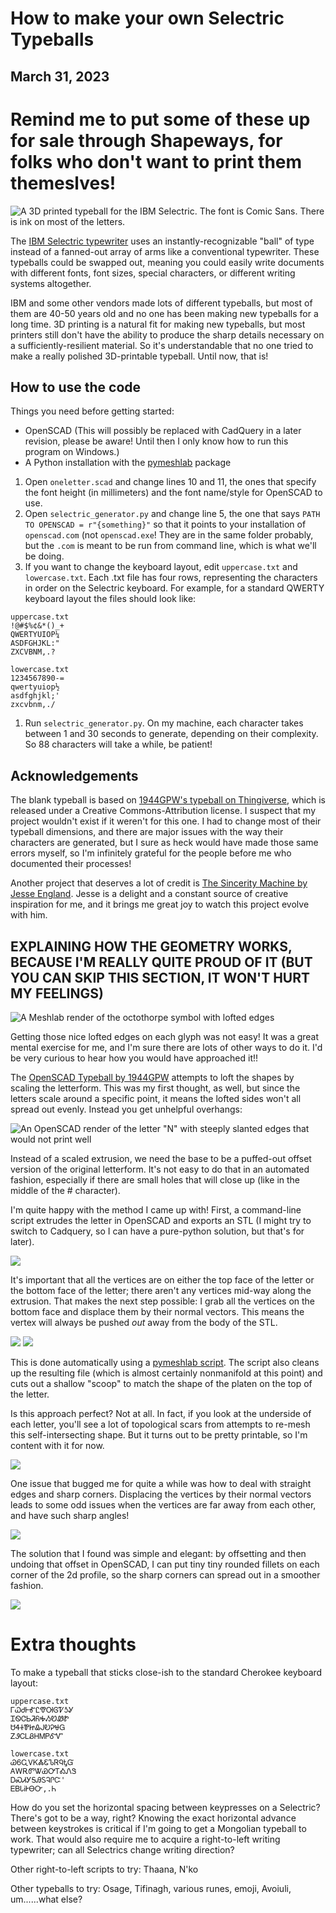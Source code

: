 # How to make your own Selectric Typeballs

## March 31, 2023

# Remind me to put some of these up for sale through Shapeways, for folks who don't want to print them themeslves!

![A 3D printed typeball for the IBM Selectric. The font is Comic Sans. There is ink on most of the letters.](img/typeball.jpg)

The [IBM Selectric typewriter](https://www.ibm.com/ibm/history/ibm100/us/en/icons/selectric/) uses an instantly-recognizable "ball" of type instead of a fanned-out array of arms like a conventional typewriter. These typeballs could be swapped out, meaning you could easily write documents with different fonts, font sizes, special characters, or different writing systems altogether.

IBM and some other vendors made lots of different typeballs, but most of them are 40-50 years old and no one has been making new typeballs for a long time. 3D printing is a natural fit for making new typeballs, but most printers still don't have the ability to produce the sharp details necessary on a sufficiently-resilient material. So it's understandable that no one tried to make a really polished 3D-printable typeball. Until now, that is!

## How to use the code
Things you need before getting started:
* OpenSCAD (This will possibly be replaced with CadQuery in a later revision, please be aware! Until then I only know how to run this program on Windows.)
* A Python installation with the [pymeshlab](https://pypi.org/project/pymeshlab/) package

1. Open `oneletter.scad` and change lines 10 and 11, the ones that specify the font height (in millimeters) and the font name/style for OpenSCAD to use.
1. Open `selectric_generator.py` and change line 5, the one that says `PATH TO OPENSCAD = r"{something}"` so that it points to your installation of `openscad.com` (not `openscad.exe`! They are in the same folder probably, but the `.com` is meant to be run from command line, which is what we'll be doing.
1. If you want to change the keyboard layout, edit `uppercase.txt` and `lowercase.txt`. Each .txt file has four rows, representing the characters in order on the Selectric keyboard. For example, for a standard QWERTY keyboard layout the files should look like:
```
uppercase.txt
!@#$%¢&*()_+
QWERTYUIOP¼
ASDFGHJKL:"
ZXCVBNM,.?
```
```
lowercase.txt
1234567890-=
qwertyuiop½
asdfghjkl;'
zxcvbnm,./
```
1. Run `selectric_generator.py`. On my machine, each character takes between 1 and 30 seconds to generate, depending on their complexity. So 88 characters will take a while, be patient!

## Acknowledgements

The blank typeball is based on [1944GPW's typeball on Thingiverse](https://www.thingiverse.com/thing:4126040), which is released under a Creative Commons-Attribution license. I suspect that my project wouldn't exist if it weren't for this one. I had to change most of their typeball dimensions, and there are major issues with the way their characters are generated, but I sure as heck would have made those same errors myself, so I'm infinitely grateful for the people before me who documented their processes!

Another project that deserves a lot of credit is [The Sincerity Machine by Jesse England](jesseengland.net/project/sincerity-machine-the-comic-sans-typewriter/). Jesse is a delight and a constant source of creative inspiration for me, and it brings me great joy to watch this project evolve with him.

## EXPLAINING HOW THE GEOMETRY WORKS, BECAUSE I'M REALLY QUITE PROUD OF IT (BUT YOU CAN SKIP THIS SECTION, IT WON'T HURT MY FEELINGS)

![A Meshlab render of the octothorpe symbol with lofted edges](img/loft.png)

Getting those nice lofted edges on each glyph was not easy! It was a great mental exercise for me, and I'm sure there are lots of other ways to do it. I'd be very curious to hear how you would have approached it!!

The [OpenSCAD Typeball by 1944GPW](https://www.thingiverse.com/thing:4126040) attempts to loft the shapes by scaling the letterform. This was my first thought, as well, but since the letters scale around a specific point, it means the lofted sides won't all spread out evenly. Instead you get unhelpful overhangs:

![An OpenSCAD render of the letter "N" with steeply slanted edges that would not print well](img/badloft.png)

Instead of a scaled extrusion, we need the base to be a puffed-out offset version of the original letterform. It's not easy to do that in an automated fashion, especially if there are small holes that will close up (like in the middle of the # character).

I'm quite happy with the method I came up with! First, a command-line script extrudes the letter in OpenSCAD and exports an STL (I might try to switch to Cadquery, so I can have a pure-python solution, but that's for later).

![](img/demo1.png)

It's important that all the vertices are on either the top face of the letter or the bottom face of the letter; there aren't any vertices mid-way along the extrusion. That makes the next step possible: I grab all the vertices on the bottom face and displace them by their normal vectors. This means the vertex will always be pushed *out* away from the body of the STL.

![](img/pvgm1.png)
![](img/pvgm2.png)

This is done automatically using a [pymeshlab script](https://pypi.org/project/pymeshlab/). The script also cleans up the resulting file (which is almost certainly nonmanifold at this point) and cuts out a shallow "scoop" to match the shape of the platen on the top of the letter.

Is this approach perfect? Not at all. In fact, if you look at the underside of each letter, you'll see a lot of topological scars from attempts to re-mesh this self-intersecting shape. But it turns out to be pretty printable, so I'm content with it for now.

![](img/loft_nonmani.png)

One issue that bugged me for quite a while was how to deal with straight edges and sharp corners. Displacing the vertices by their normal vectors leads to some odd issues when the vertices are far away from each other, and have such sharp angles!

![](img/corners1.png)

The solution that I found was simple and elegant: by offsetting and then undoing that offset in OpenSCAD, I can put tiny tiny rounded fillets on each corner of the 2d profile, so the sharp corners can spread out in a smoother fashion.

![](img/corners2.png)


# Extra thoughts

To make a typeball that sticks close-ish to the standard Cherokee keyboard layout:
```
uppercase.txt
ᎱᏇᏧᎰᎹᏝᏡᎺᎶᏤᎼᎽ
ᏆᏫᏣᏏᏘᏲᎭᏱᏬᏪᏑ
ᏌᏎᏐᏈᏥᎲᎫᎧᎮᏠᏀ
ᏃᏭᏟᏞᏰᎻᎷᏢᎴᏉ
```
```
lowercase.txt
ᏊᏮᏩᏙᏦᏜᏋᏖᏒᏄᎿᏳ
ᎪᎳᎡᏛᏔᏯᎤᎢᎣᏁᏕ
ᎠᏍᏗᎩᎦᎯᏚᎸᎵᏨ'
ᎬᏴᏓᎥᎨᎾᏅ,.Ꮒ
```

How do you set the horizontal spacing between keypresses on a Selectric? There's got to be a way, right? Knowing the exact horizontal advance between keystrokes is critical if I'm going to get a Mongolian typeball to work. That would also require me to acquire a right-to-left writing typewriter; can all Selectrics change writing direction?

Other right-to-left scripts to try: Thaana, N'ko

Other typeballs to try: Osage, Tifinagh, various runes, emoji, Avoiuli, um......what else?